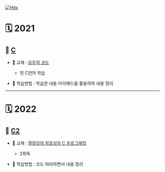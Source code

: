 
[![Hits](https://hits.seeyoufarm.com/api/count/incr/badge.svg?url=https%3A%2F%2Fgithub.com%2Fejaee%2FStudy_C%2Ftree%2Fmaster%2FC-lang&count_bg=%2379C83D&title_bg=%23555555&icon=&icon_color=%23E7E7E7&title=hits&edge_flat=false)](https://hits.seeyoufarm.com)

# 🗓 2021

## 📌 [C](https://github.com/ejaee/Study_C/tree/master/C-lang/C)

* 📖 교재 : [모두의 코드](https://modoocode.com/231)
    * 첫 C언어 학습
    
* 📖 학습방법 : 학습한 내용 아이패드를 활용하여 내용 정리 
----

# 🗓 2022

## 📌 [C2](https://github.com/ejaee/Study_C/tree/master/C-lang/C2)
* 📖 교재 : [열혈강의 최호성의 C 프로그래밍](http://www.kyobobook.co.kr/product/detailViewKor.laf?ejkGb=KOR&mallGb=KOR&barcode=9788965400172&orderClick=LAG&Kc=)
    * 2회독
    
* 📖 학습방법 : 코드 따라하면서 내용 정리
